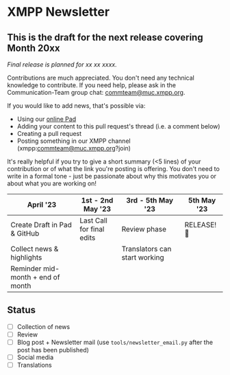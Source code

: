 # XMPP Newsletter

## This is the draft for the next release covering Month 20xx

*Final release is planned for xx xx xxxx.*

Contributions are much appreciated. You don't need any technical knowledge to contribute. If you need help, please ask in the Communication-Team group chat: [commteam@muc.xmpp.org](mailto:commteam@muc.xmpp.org).

If you would like to add news, that's possible via:

- Using our [online Pad](https://pad.nixnet.services/oHnY_ZvLT8SoFyCqIC2ung)
- Adding your content to this pull request's thread (i.e. a comment below)
- Creating a pull request
- Posting something in our XMPP channel (xmpp:[commteam@muc.xmpp.org](mailto:commteam@muc.xmpp.org)?join)

It's really helpful if you try to give a short summary (<5 lines) of your contribution or of what the link you're posting is offering. You don't need to write in a formal tone - just be passionate about why this motivates you or about what you are working on!

| April '23                          | 1st - 2nd May '23         | 3rd - 5th May '23             | 5th May '23       |
|------------------------------------|---------------------------|-------------------------------|-------------------|
| Create Draft in Pad & GitHub       | Last Call for final edits | Review phase                  | RELEASE! :rocket: |
| Collect news & highlights          |                           | Translators can start working |                   |
| Reminder mid-month + end of month  |                           |                               |                   |

## Status

- [ ] Collection of news
- [ ] Review
- [ ] Blog post + Newsletter mail (use `tools/newsletter_email.py` after the post has been published)
- [ ] Social media
- [ ] Translations
